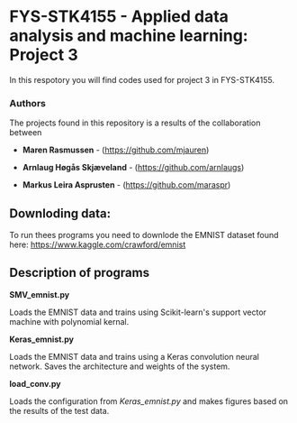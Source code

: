# FYS-STK4155 - Applied data analysis and machine learning: Project 3

In this respotory you will find codes used for project 3 in FYS-STK4155. 

### Authors
The projects found in this repository is a results of the collaboration between

* **Maren Rasmussen** - (https://github.com/mjauren)

* **Arnlaug Høgås Skjæveland** - (https://github.com/arnlaugs)

* **Markus Leira Asprusten** - (https://github.com/maraspr)

## Downloding data:
To run thees programs you need to downlode the EMNIST dataset found here: https://www.kaggle.com/crawford/emnist

## Description of programs

**SMV_emnist.py** 

Loads the EMNIST data and trains using Scikit-learn's support vector machine with polynomial kernal. 

**Keras_emnist.py**

Loads the EMNIST data and trains using a Keras convolution neural network. Saves the architecture and weights of the system.

**load_conv.py**

Loads the configuration from *Keras_emnist.py* and makes figures based on the results of the test data.
